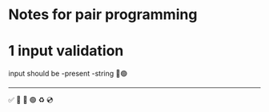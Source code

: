 # Notes for pair programming

# 1 input validation
input should be
-present
-string
🔴🟢

***
✅ 🍅 🔴 🟢 ♻️ 💿